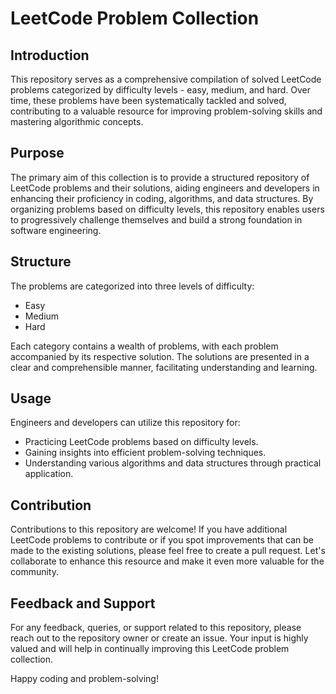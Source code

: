 # LeetCode Problem Collection

## Introduction
This repository serves as a comprehensive compilation of solved LeetCode problems categorized by difficulty levels - easy, medium, and hard. Over time, these problems have been systematically tackled and solved, contributing to a valuable resource for improving problem-solving skills and mastering algorithmic concepts.

## Purpose
The primary aim of this collection is to provide a structured repository of LeetCode problems and their solutions, aiding engineers and developers in enhancing their proficiency in coding, algorithms, and data structures. By organizing problems based on difficulty levels, this repository enables users to progressively challenge themselves and build a strong foundation in software engineering.

## Structure
The problems are categorized into three levels of difficulty:
- Easy
- Medium
- Hard

Each category contains a wealth of problems, with each problem accompanied by its respective solution. The solutions are presented in a clear and comprehensible manner, facilitating understanding and learning.

## Usage
Engineers and developers can utilize this repository for:
- Practicing LeetCode problems based on difficulty levels.
- Gaining insights into efficient problem-solving techniques.
- Understanding various algorithms and data structures through practical application.

## Contribution
Contributions to this repository are welcome! If you have additional LeetCode problems to contribute or if you spot improvements that can be made to the existing solutions, please feel free to create a pull request. Let's collaborate to enhance this resource and make it even more valuable for the community.

## Feedback and Support
For any feedback, queries, or support related to this repository, please reach out to the repository owner or create an issue. Your input is highly valued and will help in continually improving this LeetCode problem collection.

Happy coding and problem-solving!
